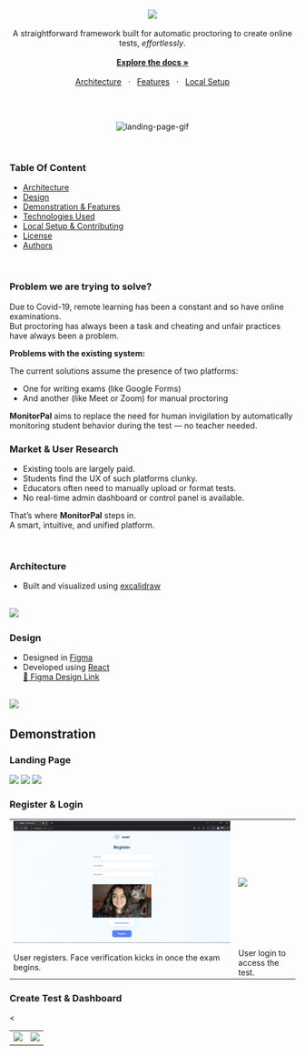<br />
<p align="center">
  <img src="./client/src/assets/logofont.svg" width="20%" />
</p>

<p align="center">
  A straightforward framework built for automatic proctoring to create online tests, <i>effortlessly</i>.
  <br />
  <br />
  <a href="#table-of-content"><b>Explore the docs »</b></a>
  <br />
  <br />
  <a href="#architecture-and-design">Architecture</a>
  &nbsp;&nbsp;·&nbsp;&nbsp;
  <a href="#demonstration">Features</a>
  &nbsp;&nbsp;·&nbsp;&nbsp;
  <a href="#contributing">Local Setup</a>
  <br />
</p>

<br />
<br />

<p align="center">
  <img src="./images/landing_page.gif" alt="landing-page-gif" width="80%" />
</p>

<br />

### Table Of Content

- [Architecture](#architecture-and-design)
- [Design](#design)
- [Demonstration & Features](#demonstration)
- [Technologies Used](#technologies-used)
- [Local Setup & Contributing](#contributing)
- [License](#license-)
- [Authors](#authors)

<br />

### Problem we are trying to solve?

Due to Covid-19, remote learning has been a constant and so have online examinations.  
But proctoring has always been a task and cheating and unfair practices have always been a problem.

**Problems with the existing system:**

The current solutions assume the presence of two platforms:  
- One for writing exams (like Google Forms)  
- And another (like Meet or Zoom) for manual proctoring

**MonitorPal** aims to replace the need for human invigilation by automatically monitoring student behavior during the test — no teacher needed.

### Market & User Research

- Existing tools are largely paid.
- Students find the UX of such platforms clunky.
- Educators often need to manually upload or format tests.
- No real-time admin dashboard or control panel is available.

That’s where **MonitorPal** steps in.  
A smart, intuitive, and unified platform.

<br />




### Architecture

- Built and visualized using [excalidraw](https://excalidraw.com)

<br />
<img src="./images/architecture.svg" />
<br />

### Design

- Designed in [Figma](figma.com)
- Developed using [React](https://beta.reactjs.org)  
[🎨 Figma Design Link](https://www.figma.com/file/pbuXQGcgFpsi2lgEbtllXf/aankh)

<br />
  <img src="./images/all_designs.svg" />
<br />

## Demonstration

### Landing Page

<p align="left">
  <img src='./images/landing_1.png' width="80%">
  <img src='./images/landing_2.png' width="80%">
  <img src='./images/landing_3.png' width="80%">
</p>

### Register & Login

<table>
  <tr>
    <td><img src='./images/register.png'></td>
    <td><img src='./images/login.png'></td>
  </tr>
  <tr>
    <td>User registers. Face verification kicks in once the exam begins.</td>
    <td>User login to access the test.</td>
  </tr>
</table>

### Create Test & Dashboard

<table>
  <tr>
    <td><img src='./images/create.png'></td>
    <td><img src='./images/dashboard.png'></td>
  </tr>
  <tr>
    <

